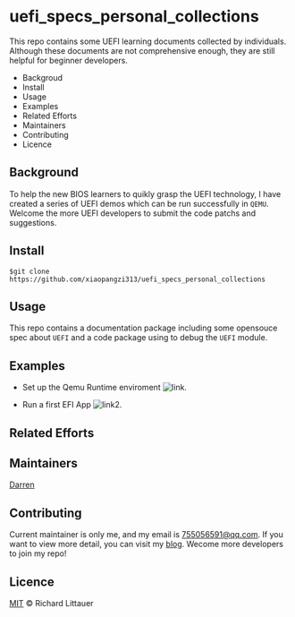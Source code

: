 # uefi_specs_personal_collections
This repo  contains some UEFI learning documents collected by individuals. Although these documents are not comprehensive enough, they are still helpful for beginner developers. 

- Backgroud
- Install
- Usage
- Examples
- Related Efforts
- Maintainers
- Contributing
- Licence

## Background
To help the new BIOS learners to quikly grasp the UEFI technology, I have created a series of UEFI demos which can be run successfully in `QEMU`. Welcome the more UEFI developers to submit the code patchs and suggestions. 

## Install
```
$git clone https://github.com/xiaopangzi313/uefi_specs_personal_collections
```

## Usage
This repo contains a documentation package including some opensouce spec about `UEFI` and a code package using to debug the `UEFI` module. 

## Examples
- Set up the Qemu Runtime enviroment
![link](https://img-blog.csdnimg.cn/20190426233121435.PNG?x-oss-process=image/watermark,type_ZmFuZ3poZW5naGVpdGk,shadow_10,text_aHR0cHM6Ly9ibG9nLmNzZG4ubmV0L3hpYW9wYW5nemkzMTM=,size_16,color_FFFFFF,t_70).

- Run a first EFI App
![link2](https://img-blog.csdnimg.cn/20190427011651223.PNG?x-oss-process=image/watermark,type_ZmFuZ3poZW5naGVpdGk,shadow_10,text_aHR0cHM6Ly9ibG9nLmNzZG4ubmV0L3hpYW9wYW5nemkzMTM=,size_16,color_FFFFFF,t_70).


## Related Efforts

## Maintainers
[Darren](https://github.com/xiaopangzi313/)

## Contributing
Current maintainer is only me, and my email is 755056591@qq.com. If you want to view more detail, you can visit my 
[blog](https://blog.csdn.net/xiaopangzi313/). Wecome more developers to join my repo!

## Licence
[MIT](https://github.com/RichardLitt/standard-readme/blob/master/LICENSE) © Richard Littauer

